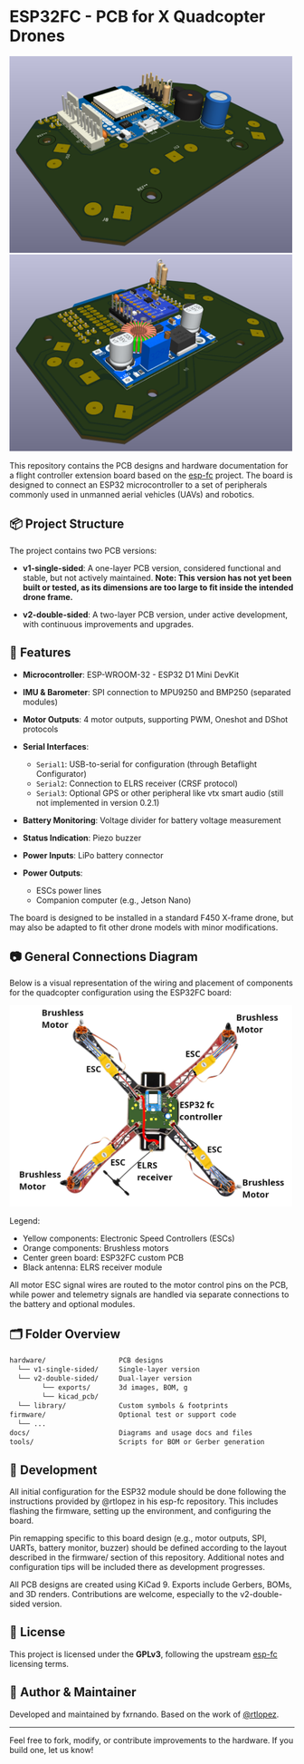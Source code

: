 # ESP32FC - PCB for X Quadcopter Drones
<img src="hardware/v2-double-sided/exports/3dViews/esp32FC_iso.png" alt="PCB v2 iso front view" width="500"/>
<img src="hardware/v2-double-sided/exports/3dViews/esp32FC_iso2.png" alt="PCB v2 iso back view" width="500"/>

This repository contains the PCB designs and hardware documentation for a flight controller extension board based on the [esp-fc](https://github.com/rtlopez/esp-fc) project. The board is designed to connect an ESP32  microcontroller to a set of peripherals commonly used in unmanned aerial vehicles (UAVs) and robotics.

## 📦 Project Structure

The project contains two PCB versions:

* **v1-single-sided**: A one-layer PCB version, considered functional and stable, but not actively maintained.
**Note: This version has not yet been built or tested, as its dimensions are too large to fit inside the intended drone frame.**

* **v2-double-sided**: A two-layer PCB version, under active development, with continuous improvements and upgrades.

## 🧩 Features

* **Microcontroller**: ESP-WROOM-32 - ESP32 D1 Mini DevKit
* **IMU & Barometer**: SPI connection to MPU9250 and BMP250 (separated modules)
* **Motor Outputs**: 4 motor outputs, supporting PWM, Oneshot and DShot protocols
* **Serial Interfaces**:

  * `Serial1`: USB-to-serial for configuration (through Betaflight Configurator)
  * `Serial2`: Connection to ELRS receiver (CRSF protocol)
  * `Serial3`: Optional GPS or other peripheral like vtx smart audio (still not implemented in version 0.2.1)
* **Battery Monitoring**: Voltage divider for battery voltage measurement
* **Status Indication**: Piezo buzzer
* **Power Inputs**: LiPo battery connector
* **Power Outputs**:

  * ESCs power lines
  * Companion computer (e.g., Jetson Nano)

The board is designed to be installed in a standard F450 X-frame drone, but may also be adapted to fit other drone models with minor modifications.

## 📷 General Connections Diagram

Below is a visual representation of the wiring and placement of components for the quadcopter configuration using the ESP32FC board:

<img src="docs/images/wiringDiagram.png" alt="PCB v2 iso front view" width="500"/>

Legend:
* Yellow components: Electronic Speed Controllers (ESCs)
* Orange components: Brushless motors
* Center green board: ESP32FC custom PCB
* Black antenna: ELRS receiver module

All motor ESC signal wires are routed to the motor control pins on the PCB, while power and telemetry signals are handled via separate connections to the battery and optional modules.



## 🗂 Folder Overview

```text
hardware/                  PCB designs
  └── v1-single-sided/     Single-layer version
  └── v2-double-sided/     Dual-layer version
        └── exports/       3d images, BOM, g 
        └── kicad_pcb/    
  └── library/             Custom symbols & footprints
firmware/                  Optional test or support code
  └── ...
docs/                      Diagrams and usage docs and files
tools/                     Scripts for BOM or Gerber generation
```

## 🔧 Development

All initial configuration for the ESP32 module should be done following the instructions provided by @rtlopez in his esp-fc repository. This includes flashing the firmware, setting up the environment, and configuring the board.

Pin remapping specific to this board design (e.g., motor outputs, SPI, UARTs, battery monitor, buzzer) should be defined according to the layout described in the firmware/ section of this repository. Additional notes and configuration tips will be included there as development progresses.

All PCB designs are created using KiCad 9. Exports include Gerbers, BOMs, and 3D renders. Contributions are welcome, especially to the v2-double-sided version.

## 📝 License

This project is licensed under the **GPLv3**, following the upstream [esp-fc](https://github.com/rtlopez/esp-fc) licensing terms.

## 👤 Author & Maintainer

Developed and maintained by fxrnando. Based on the work of [@rtlopez](https://github.com/rtlopez).

---

Feel free to fork, modify, or contribute improvements to the hardware. If you build one, let us know!
